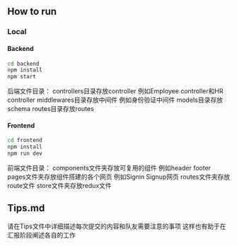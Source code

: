 ## How to run

### Local

#### Backend

```bash
cd backend
npm install
npm start
```

后端文件目录：
controllers目录存放controller 例如Employee controller和HR controller
middlewares目录存放中间件 例如身份验证中间件
models目录存放schema
routes目录存放routes


#### Frontend


```bash
cd frontend
npm install
npm run dev
```

前端文件目录：
components文件夹存放可复用的组件 例如header footer
pages文件夹存放组件搭建的各个网页 例如Signin Signup网页
routes文件夹存放route文件
store文件夹存放redux文件

## Tips.md
请在Tips文件中详细描述每次提交的内容和队友需要注意的事项 
这样也有助于在汇报阶段阐述各自的工作
